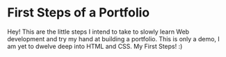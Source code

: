 # First Steps of  a Portfolio

Hey! This are the little steps I intend to take to slowly learn Web development and try my hand at building a portfolio. This is only a demo, I am yet to dwelve deep into HTML and CSS. My First Steps! :) 